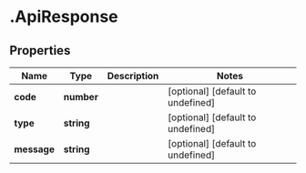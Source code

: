 # .ApiResponse

## Properties

|Name | Type | Description | Notes|
|------------ | ------------- | ------------- | -------------|
|**code** | **number** |  | [optional] [default to undefined]|
|**type** | **string** |  | [optional] [default to undefined]|
|**message** | **string** |  | [optional] [default to undefined]|



